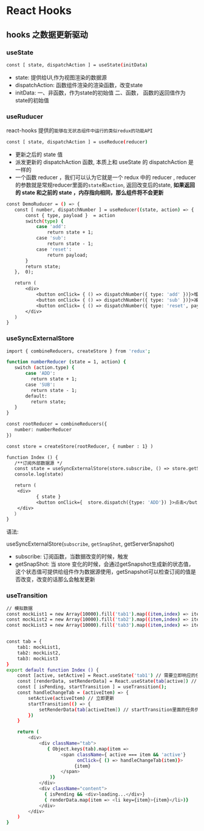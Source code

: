 # React Hooks 

## hooks 之数据更新驱动
 
 ### useState
 ``` sh
 const [ state, dispatchAction ] = useState(initData)
 ```
 + state: 提供给UI,作为视图渲染的数据源
 + dispatchAction: 函数组件渲染的渲染函数，改变state
 + initData: 一、非函数，作为state的初始值 二、函数， 函数的返回值作为state的初始值

 ### useRuducer
 react-hooks 提供的`能够在无状态组件中运行的类似redux的功能API`
 ```sh
 const [ state, dispatchAction ] = useReduce(reducer)
 ```
 + 更新之后的 state 值
 + 派发更新的 dispatchAction 函数, 本质上和 useState 的 dispatchAction 是一样的
 + 一个函数 reducer ，我们可以认为它就是一个 redux 中的 reducer , reducer的参数就是常规reducer里面的`state`和`action`, 返回改变后的state, **如果返回的 state 和之前的 state ，内存指向相同，那么组件将不会更新**

 ```sh
 const DemoRuducer = () => {
    const [ number, dispatchNumber ] = useReducer((state, action) => {
        const { type, payload }  = action
        switch(type) {
            case 'add':
                return state + 1;
            case 'sub':
                return state - 1;
            case 'reset':
                return payload;
        }
        return state;
    },  0);

    return (
        <div>
            <button onClick= { () => dispatchNumber({ type: 'add' })}>增加</button>
            <button onClick= { () => dispatchNumber({ type: 'sub' })}>减少</button>
            <button onClick= { () => dispatchNumber({ type: 'reset', payload: 0 })}>重置</button>
        </div>
    )
 }
 ```

 ### useSyncExternalStore

 ```sh
 import { combineReducers, createStore } from 'redux';

 function numberReducer (state = 1, action) {
    switch (action.type) {
        case 'ADD':
          return state + 1;
        case 'SUB':
          return state - 1;
        default:
          return state;
    }
 }

 const rootReducer = combineReducers({
    number: numberReducer
 })

 const store = createStore(rootReducer, { number : 1} )

 function Index () {
    /**订阅外部数据源 */
    const state = useSyncExternalStore(store.subscribe, () => store.getState().number)
    console.log(state)

    return (
     <div>
            { state }
            <button onClick={  store.dispatch({type: 'ADD'}) }>点击</button> 
     </div>
    ）
 }
 ```

 语法:

useSyncExternalStore(`subscribe`, `getSnapShot`, getServerSnapshot)

+  subscribe: 订阅函数，当数据改变的时候，触发
+  getSnapShot: 当 store 变化的时候，会通过getSnapshot生成新的状态值，这个状态值可提供给组件作为数据源使用，getSnapshot可以检查订阅的值是否改变，改变的话那么会触发更新

### useTransition

```sh
// 模拟数据
const mockList1 = new Array(10000).fill('tab1').map((item,index) => item+ '--'+index)
const mockList2 = new Array(10000).fill('tab2').map((item,index) => item+ '--'+index)
const mockList3 = new Array(10000).fill('tab3').map((item,index) => item+ '--'+index)


const tab = {
    tab1: mockList1,
    tab2: mockList2,
    tab3: mockList3
}
export default function Index () {
    const [active, setActive] = React.useState('tab1') // 需要立即响应的任务，立即更新任务
    const [renderData, setRenderData] = React.useState(tab[active]) // 不需要立即响应的任务，过渡任务
    const [ isPending, startTransition ] = useTransition();
    const handleChangeTab = (activeItem) => {
        setActive(activeItem) // 立即更新
        startTransition(() => {
            setRenderData(tab[activeItem]) // startTransition里面的任务优先级低
        })
    }

    return (
        <div>
            <div className="tab">
               { Object.keys(tab).map(item => 
                    <span className={ active === item && 'active'} 
                          onClick={ () => handleChangeTab(item)}>
                         {item}
                    </span>
                )}
            </div>
            <div className="content">
              { isPending && <div>loading...</div>}
              { renderData.map(item => <li key={item}>{item}</li>)}
            </div>
        </div>
    )
}
```



